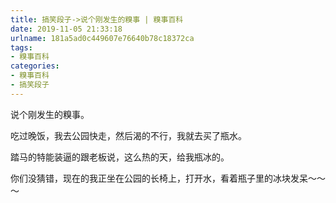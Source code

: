```yaml
---
title: 搞笑段子->说个刚发生的糗事 | 糗事百科
date: 2019-11-05 21:33:18
urlname: 181a5ad0c449607e76640b78c18372ca
tags: 
- 糗事百科
categories:
- 糗事百科
- 搞笑段子
---
```

说个刚发生的糗事。

吃过晚饭，我去公园快走，然后渴的不行，我就去买了瓶水。

踏马的特能装逼的跟老板说，这么热的天，给我瓶冰的。

你们没猜错，现在的我正坐在公园的长椅上，打开水，看着瓶子里的冰块发呆～～～


